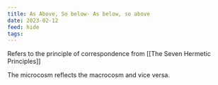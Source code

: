 ```yaml
---
title: As Above, So below- As below, so above
date: 2023-02-12
feed: hide
tags:
---
```


Refers to the principle of correspondence from [[The Seven Hermetic Principles]] 

The microcosm reflects the macrocosm and vice versa. 
